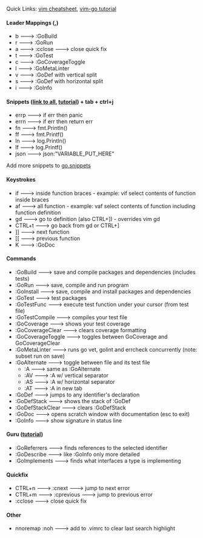 Quick Links: [vim cheatsheet](http://www.worldtimzone.com/res/vi.html), [vim-go tutorial](https://github.com/fatih/vim-go-tutorial)

#### Leader Mappings (,)

* b ---> :GoBuild
* r ---> :GoRun
* a ---> :cclose ---> close quick fix
* t ---> :GoTest
* c ---> :GoCoverageToggle
* l ---> :GoMetaLinter
* v ---> :GoDef with vertical split
* s ---> :GoDef with horizontal split
* i ---> :GoInfo

#### Snippets ([link to all](https://github.com/fatih/vim-go/blob/master/gosnippets/UltiSnips/go.snippets),  [tutorial](https://github.com/fatih/vim-go-tutorial#snippets)) + tab + ctrl+j

* errp ---> if err then panic
* errn ---> if err then return err
* fn ---> fmt.Println()
* ff ---> fmt.Printf()
* ln ---> log.Println()
* lf ---> log.Printf()
* json ---> json:"VARIABLE_PUT_HERE"

Add more snippets to [go.snippets](https://github.com/cboecking/golang-env-setup/blob/master/utils/go.snippets)

#### Keystrokes

* if ---> inside function braces - example: vif select contents of function inside braces
* af ---> all function - example: vaf select contents of function including function definition
* gd ---> go to definition (also CTRL+]) - overrides vim gd
* CTRL+t ---> go back from gd or CTRL+]
* ]] ---> next function
* [[ ---> previous function
* K ---> :GoDoc

#### Commands

* :GoBuild ---> save and compile packages and dependencies (includes tests)
* :GoRun ---> save, compile and run program
* :GoInstall ---> save, compile and install packages and dependencies
* :GoTest ---> test packages
* :GoTestFunc ---> execute test function under your cursor (from test file)
* :GoTestCompile ---> compiles your test file
* :GoCoverage ---> shows your test coverage
* :GoCoverageClear ---> clears coverage formatting
* :GoCoverageToggle ---> toggles between GoCoverage and GoCoverageClear
* :GoMetaLinter ---> runs go vet, golint and errcheck concurrently (note: subset run on save)
* :GoAlternate ---> toggle between file and its test file
  * :A ---> same as :GoAlternate
  * :AV ---> :A w/ vertical separator
  * :AS ---> :A w/ horizontal separator
  * :AT ---> :A in new tab
* :GoDef ---> jumps to any identifier's declaration
* :GoDefStack ---> shows the stack of :GoDef
* :GoDefStackClear ---> clears :GoDefStack
* :GoDoc ---> opens scratch window with documentation (esc to exit)
* :GoInfo ---> show signature in status line

#### Guru ([tutorial](https://github.com/fatih/vim-go-tutorial#guru))

* :GoReferrers ---> finds references to the selected identifier
* :GoDescribe ---> like :GoInfo only more detailed
* :GoImplements ---> finds what interfaces a type is implementing

#### Quickfix

* CTRL+n ---> :cnext ---> jump to next error
* CTRL+m ---> :cprevious ---> jump to previous error
* :cclose ---> close quick fix

#### Other

* nnoremap <Leader><space> :noh<cr> ---> add to .vimrc to clear last search highlight
